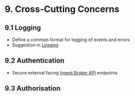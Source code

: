 # 9. Cross-Cutting Concerns

## 9.1 Logging
* Define a common format for logging of events and errors
* Suggestion in [Logging](../../logging)

## 9.2 Authentication
* Secure external facing [Ingest Broker API](#1-ingest-broker-api) endpoints

## 9.3 Authorisation
